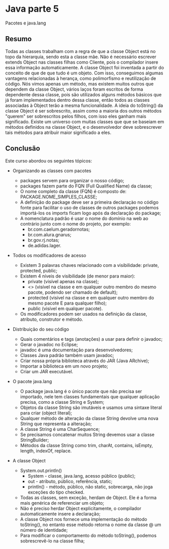 # Java parte 5
Pacotes e java.lang

## Resumo
Todas as classes trabalham com a regra de que a classe Object está no topo da hierarquia, sendo esta a classe mãe. Não é necessário escrever extends Object nas classes filhas como Cliente, pois o compilador insere essa informação automaticamente. A classe Object foi inventada a partir do conceito de que de que tudo é um objeto. Com isso, conseguimos algumas vantagens relacionadas à herança, como polimorfismo e reutilização de código. Nós vimos apenas um método, mas existem muitos outros que dependem da classe Object, vários laços foram escritos de forma dependente dessa classe, pois são utilizados alguns métodos básicos que já foram implementados dentro dessa classe, então todos as classes associadas à Object terão a mesma funcionalidade. A ideia do toString() da classe Object é ser sobrescrito, assim como a maioria dos outros métodos "querem" ser sobrescritos pelos filhos, com isso eles ganham mais significado. Existe um universo com muitas classes que que se baseiam em métodos definidos na classe Object, e o desenvolvedor deve sobrescrever tais métodos para atribuir maior significado a eles.

## Conclusão
Este curso abordou os seguintes tópicos:

* Organizando as classes com pacotes
  * packages servem para organizar o nosso código;
  * packages fazem parte do FQN (Full Qualified Name) da classe;
  * O nome completo da classe (FQN) é composto de: PACKAGE.NOME_SIMPLES_CLASSE;
  * A definição do package deve ser a primeira declaraçào no código fonte para facilitar o uso de classes de outros packages podemos importá-los os imports ficam logo após da declaração do package;
  * A nomenclatura padrão é usar o nome do domínio na web ao contrário junto com o nome do projeto, por exemplo:
    * br.com.caelum.geradornotas;
    * br.com.alura.gnarus;
    * br.gov.rj.notas;
    * de.adidas.lager.
    
* Todos os modificadores de acesso
  * Existem 3 palavras chaves relacionado com a visibilidade: private, protected, public;
  * Existem 4 níveis de visibilidade (de menor para maior):
    * private (visível apenas na classe);
    * <<package private>> (visível na classe e em qualquer outro membro do mesmo pacote, podendo ser chamado de default);
    * protected (visível na classe e em qualquer outro membro do mesmo pacote E para qualquer filho);
    * public (visível em qualquer pacote).
  * Os modificadores podem ser usados na definição da classe, atributo, construtor e método.
    
* Distribuição do seu código
  * Quais comentários e tags (anotações) a usar para definir o javadoc;
  * Gerar o javadoc no Eclipse;
  * javadoc é uma documentação para desenvolvedores;
  * Classes Java padrão também usam javadoc;
  * Criar nossa própria biblioteca através do JAR (Java ARchive);
  * Importar a biblioteca em um novo projeto;
  * Criar um JAR executável.
  
* O pacote java.lang
  * O package java.lang é o único pacote que não precisa ser importado, nele tem classes fundamentais que qualquer aplicação precisa, como a classe String e System;
  * Objetos da classe String são imutáveis e usamos uma sintaxe literal para criar (object literal);
  * Qualquer método de alteração da classe String devolve uma nova String que representa a alteração;
  * A classe String é uma CharSequence;
  * Se precisamos concatenar muitos String devemos usar a classe StringBuilder;
  * Métodos da classe String como trim, charAt, contains, isEmpty, length, indexOf, replace.

* A classe Object
  * System.out.println()
    * System - classe, java.lang, acesso público (public);
    * out - atributo, público, referência, static;
    * println() - método, público, não static, sobrecarga, não joga exceções do tipo checked.
  * Todas	as	classes,	sem	exceção,	herdam	de	Object. Ele é a forma mais genérica de referenciar um objeto;
  * Não é preciso herdar Object explicitamente, o compilador automaticamente insere a declaração;
  * A classe Object nos fornece uma implementação do método toString(), no entanto esse método retorna	o	nome	da	classe	@ um	número	de identidade;
  * Para modificar o	comportamento	do método toString(),	podemos	sobrescrevê-lo	na	classe	filha;

